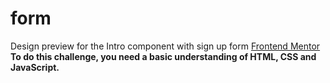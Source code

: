 # form
Design preview for the Intro component with sign up form 
[Frontend Mentor](https://www.frontendmentor.io)
**To do this challenge, you need a basic understanding of HTML, CSS and JavaScript.**
